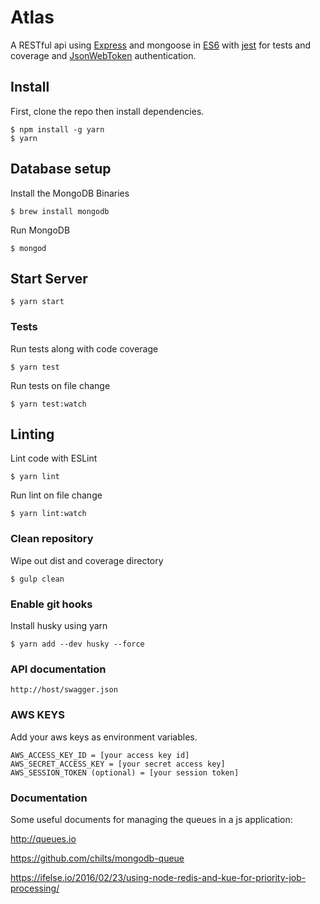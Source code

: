 # Atlas

A RESTful api using [Express](http://expressjs.com) and mongoose in [ES6](http://es6-features.org) 
with [jest](https://facebook.github.io/jest/) for tests and coverage 
and [JsonWebToken](https://jwt.io) authentication.

## Install

First, clone the repo then install dependencies.

```
$ npm install -g yarn
$ yarn
```

## Database setup

Install the MongoDB Binaries

```
$ brew install mongodb
```

Run MongoDB

```
$ mongod
```

## Start Server

```
$ yarn start
```

### Tests

Run tests along with code coverage

```
$ yarn test
```

Run tests on file change

```
$ yarn test:watch
```

## Linting

Lint code with ESLint

```
$ yarn lint
```

Run lint on file change

```
$ yarn lint:watch
```

### Clean repository

Wipe out dist and coverage directory

```
$ gulp clean
```

### Enable git hooks

Install husky using yarn

```
$ yarn add --dev husky --force
```

### API documentation

```
http://host/swagger.json
```

### AWS KEYS

Add your aws keys as environment variables.

```
AWS_ACCESS_KEY_ID = [your access key id]
AWS_SECRET_ACCESS_KEY = [your secret access key]
AWS_SESSION_TOKEN (optional) = [your session token]
```

### Documentation

Some useful documents for managing the queues in a js application:

http://queues.io

https://github.com/chilts/mongodb-queue

https://ifelse.io/2016/02/23/using-node-redis-and-kue-for-priority-job-processing/